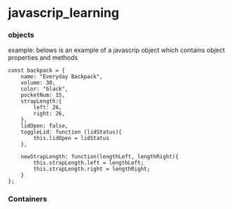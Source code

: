 # javascrip_learning

### objects

example: belows is an example of a javascrip object
which contains object properties and methods

```
const backpack = {
    name: "Everyday Backpack",
    volume: 30,
    color: "black",
    pocketNum: 15,
    strapLength:{
        left: 26,
        right: 26,
    },
    lidOpen: false,
    toggleLid: function (lidStatus){
        this.lidOpen = lidStatus
    },

    newStrapLength: function(lengthLeft, lengthRight){
        this.strapLength.left = lengthLeft;
        this.strapLength.right = lengthRight;
    }
};

```

### Containers
